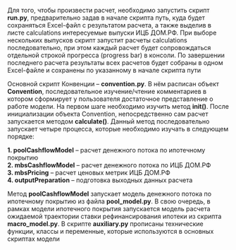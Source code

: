 Для того, чтобы произвести расчет, необходимо запустить скрипт **run.py**, предварительно задав в начале скрипта путь, куда будет сохраняться Excel-файл c результатом расчета, а также выделив в листе calculations интересуемые выпуски ИЦБ ДОМ.РФ. При выборе нескольких выпусков скрипт запустит расчеты calculations последовательно, при этом каждый расчет будет сопровождаться отдельной строкой прогресса (progress bar) в консоли. По завершении последнего расчета результаты всех расчетов будет собраны в одном Excel-файле и сохранены по указанному в начале скрипта пути

Основной скрипт Конвенции – **convention.py**. В нём расписан объект **Convention**, последовательное изучение/чтение комментариев в котором сформирует у пользователя достаточное представление о работе модели. На первом шаге необходимо изучить метод **__init__()**. После инициализации объекта Convention, непосредственно сам расчет запускается методом **calculate()**. Данный метод последовательно запускает четыре процесса, которые необходимо изучать в следующем порядке:

**1. poolCashflowModel** – расчет денежного потока по ипотечному покрытию <br />
**2. mbsCashflowModel** – расчет денежного потока по ИЦБ ДОМ.РФ <br />
**3. mbsPricing** – расчет ценовых метрик ИЦБ ДОМ.РФ <br />
**4. outputPreparation** – подготовка выходных данных расчета <br />

Метод **poolCashflowModel** запускает модель денежного потока по ипотечному покрытию из файла **pool_model.py**. В свою очередь, в рамках модели ипотечного покрытия запускается модель расчета ожидаемой траектории ставки рефинансирования ипотеки из скрипта **macro_model.py**. В скрипте **auxiliary.py** прописаны технические функции, классы и переменные, которые используются в основных скриптах модели
